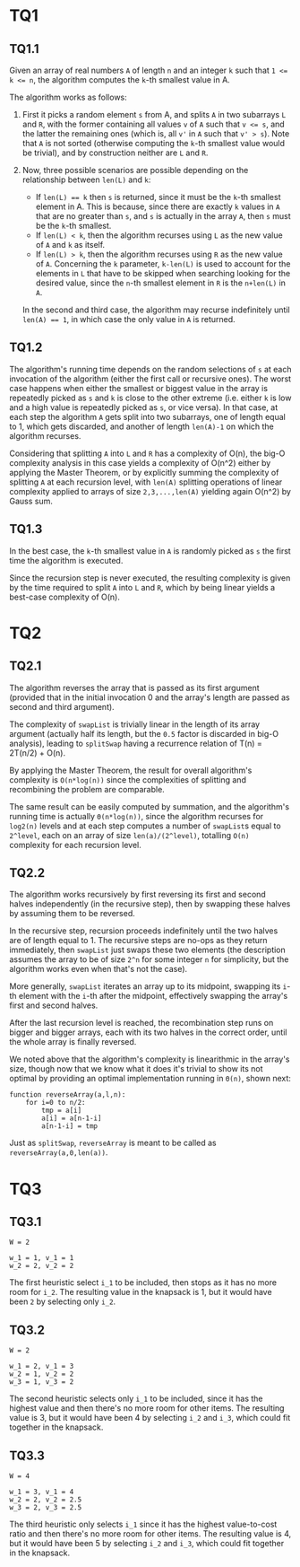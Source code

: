 TQ1
===

TQ1.1
---

Given an array of real numbers `A` of length `n` and an integer `k` such that `1 <= k <= n`, the algorithm computes the `k`-th smallest value in A.

The algorithm works as follows:
1. First it picks a random element `s` from A, and splits `A` in two subarrays `L` and `R`, with the former containing all values `v` of `A` such that `v <= s`, and the latter the remaining ones (which is, all `v'` in `A` such that `v' > s`). Note that `A` is not sorted (otherwise computing the `k`-th smallest value would be trivial), and by construction neither are `L` and `R`.

2. Now, three possible scenarios are possible depending on the relationship between `len(L)` and `k`:

    - If `len(L) == k` then `s` is returned, since it must be the `k`-th smallest element in A. This is because, since there are exactly `k` values in `A` that are no greater than `s`, and `s` is actually in the array `A`, then `s` must be the `k`-th smallest.
    - If `len(L) < k`, then the algorithm recurses using `L` as the new value of `A` and `k` as itself.
    - If `len(L) > k`, then the algorithm recurses using `R` as the new value of `A`. Concerning the `k` parameter, `k-len(L)` is used to account for the elements in `L` that have to be skipped when searching looking for the desired value, since the `n`-th smallest element in `R` is the `n+len(L)` in `A`.

    In the second and third case, the algorithm may recurse indefinitely until `len(A) == 1`, in which case the only value in `A` is returned.

TQ1.2
---

The algorithm's running time depends on the random selections of `s` at each invocation of the algorithm (either the first call or recursive ones). The worst case happens when either the smallest or biggest value in the array is repeatedly picked as `s` and `k` is close to the other extreme (i.e. either `k` is low and a high value is repeatedly picked as `s`, or vice versa).
In that case, at each step the algorithm `A` gets split into two subarrays, one of length equal to 1, which gets discarded, and another of length `len(A)-1` on which the algorithm recurses.

Considering that splitting `A` into `L` and `R` has a complexity of O(n), the big-O complexity analysis in this case yields a complexity of O(n^2) either by applying the Master Theorem, or by explicitly summing the complexity of splitting `A` at each recursion level, with `len(A)` splitting operations of linear complexity applied to arrays of size `2,3,...,len(A)` yielding again O(n^2) by Gauss sum.

TQ1.3
---

In the best case, the `k`-th smallest value in `A` is randomly picked as `s` the first time the algorithm is executed.

Since the recursion step is never executed, the resulting complexity is given by the time required to split `A` into `L` and `R`, which by being linear yields a best-case complexity of O(n).

TQ2
===

TQ2.1
---

The algorithm reverses the array that is passed as its first argument (provided that in the initial invocation 0 and the array's length are passed as second and third argument).

The complexity of `swapList` is trivially linear in the length of its array argument (actually half its length, but the `0.5` factor is discarded in big-O analysis), leading to `splitSwap` having a recurrence relation of T(n) = 2T(n/2) + O(n).

By applying the Master Theorem, the result for overall algorithm's complexity is `O(n*log(n))` since the complexities of splitting and recombining the problem are comparable.

The same result can be easily computed by summation, and the algorithm's running time is actually `Θ(n*log(n))`, since the algorithm recurses for `log2(n)` levels and at each step computes a number of `swapList`s equal to `2^level`, each on an array of size `len(a)/(2^level)`, totalling `O(n)` complexity for each recursion level.

TQ2.2
---

The algorithm works recursively by first reversing its first and second halves independently (in the recursive step), then by swapping these halves by assuming them to be reversed.

In the recursive step, recursion proceeds indefinitely until the two halves are of length equal to 1. The recursive steps are no-ops as they return immediately, then `swapList` just swaps these two elements (the description assumes the array to be of size `2^n` for some integer `n` for simplicity, but the algorithm works even when that's not the case).

More generally, `swapList` iterates an array up to its midpoint, swapping its `i`-th element with the `i`-th after the midpoint, effectively swapping the array's first and second halves.

After the last recursion level is reached, the recombination step runs on bigger and bigger arrays, each with its two halves in the correct order, until the whole array is finally reversed.

We noted above that the algorithm's complexity is linearithmic in the array's size, though now that we know what it does it's trivial to show its not optimal by providing an optimal implementation running in `Θ(n)`, shown next:

```
function reverseArray(a,l,n):
    for i=0 to n/2:
        tmp = a[i]
        a[i] = a[n-1-i]
        a[n-1-i] = tmp
```

Just as `splitSwap`, `reverseArray` is meant to be called as `reverseArray(a,0,len(a))`.

TQ3
===

TQ3.1
---

```
W = 2

w_1 = 1, v_1 = 1
w_2 = 2, v_2 = 2
```

The first heuristic select `i_1` to be included, then stops as it has no more room for `i_2`. The resulting value in the knapsack is 1, but it would have been `2` by selecting only `i_2`.

TQ3.2
---

```
W = 2

w_1 = 2, v_1 = 3
w_2 = 1, v_2 = 2
w_3 = 1, v_3 = 2
```

The second heuristic selects only `i_1` to be included, since it has the highest value and then there's no more room for other items.
The resulting value is 3, but it would have been 4 by selecting `i_2` and `i_3`, which could fit together in the knapsack.

TQ3.3
---

```
W = 4

w_1 = 3, v_1 = 4
w_2 = 2, v_2 = 2.5
w_3 = 2, v_3 = 2.5
```

The third heuristic only selects `i_1` since it has the highest value-to-cost ratio and then there's no more room for other items.
The resulting value is 4, but it would have been 5 by selecting `i_2` and `i_3`, which could fit together in the knapsack.
